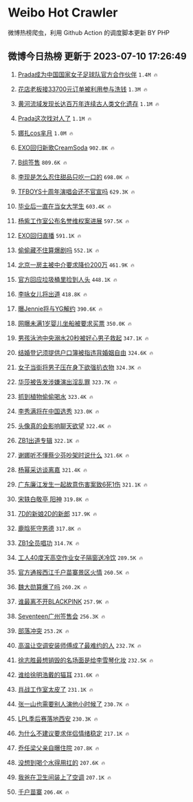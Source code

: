 # Weibo Hot Crawler 



微博热榜爬虫，利用 Github Action 的调度脚本更新 BY PHP 


## 微博今日热榜 更新于 2023-07-10 17:26:49 
1. [Prada成为中国国家女子足球队官方合作伙伴](https://s.weibo.com/weibo?q=%23Prada%E6%88%90%E4%B8%BA%E4%B8%AD%E5%9B%BD%E5%9B%BD%E5%AE%B6%E5%A5%B3%E5%AD%90%E8%B6%B3%E7%90%83%E9%98%9F%E5%AE%98%E6%96%B9%E5%90%88%E4%BD%9C%E4%BC%99%E4%BC%B4%23&t=31&band_rank=1&Refer=top) `1.4M 🔥` 

1. [花店老板接33700元订单被利用参与洗钱](https://s.weibo.com/weibo?q=%23%E8%8A%B1%E5%BA%97%E8%80%81%E6%9D%BF%E6%8E%A533700%E5%85%83%E8%AE%A2%E5%8D%95%E8%A2%AB%E5%88%A9%E7%94%A8%E5%8F%82%E4%B8%8E%E6%B4%97%E9%92%B1%23&t=31&band_rank=2&Refer=top) `1.3M 🔥` 

1. [黄河流域发现长达百万年连续古人类文化遗存](https://s.weibo.com/weibo?q=%23%E9%BB%84%E6%B2%B3%E6%B5%81%E5%9F%9F%E5%8F%91%E7%8E%B0%E9%95%BF%E8%BE%BE%E7%99%BE%E4%B8%87%E5%B9%B4%E8%BF%9E%E7%BB%AD%E5%8F%A4%E4%BA%BA%E7%B1%BB%E6%96%87%E5%8C%96%E9%81%97%E5%AD%98%23&t=31&band_rank=3&Refer=top) `1.1M 🔥` 

1. [Prada这次找对人了](https://s.weibo.com/weibo?q=%23Prada%E8%BF%99%E6%AC%A1%E6%89%BE%E5%AF%B9%E4%BA%BA%E4%BA%86%23&t=31&band_rank=4&Refer=top) `1.1M 🔥` 

1. [娜扎cos芈月](https://s.weibo.com/weibo?q=%23%E5%A8%9C%E6%89%8Ecos%E8%8A%88%E6%9C%88%23&t=31&band_rank=5&Refer=top) `1.0M 🔥` 

1. [EXO回归新歌CreamSoda](https://s.weibo.com/weibo?q=%23EXO%E5%9B%9E%E5%BD%92%E6%96%B0%E6%AD%8CCreamSoda%23&t=31&band_rank=6&Refer=top) `902.8K 🔥` 

1. [B组签售](https://s.weibo.com/weibo?q=B%E7%BB%84%E7%AD%BE%E5%94%AE&t=31&band_rank=7&Refer=top) `809.6K 🔥` 

1. [李现是怎么忍住甜品只吃一口的](https://s.weibo.com/weibo?q=%23%E6%9D%8E%E7%8E%B0%E6%98%AF%E6%80%8E%E4%B9%88%E5%BF%8D%E4%BD%8F%E7%94%9C%E5%93%81%E5%8F%AA%E5%90%83%E4%B8%80%E5%8F%A3%E7%9A%84%23&t=31&band_rank=8&Refer=top) `698.0K 🔥` 

1. [TFBOYS十周年演唱会还不官宣吗](https://s.weibo.com/weibo?q=%23TFBOYS%E5%8D%81%E5%91%A8%E5%B9%B4%E6%BC%94%E5%94%B1%E4%BC%9A%E8%BF%98%E4%B8%8D%E5%AE%98%E5%AE%A3%E5%90%97%23&t=31&band_rank=9&Refer=top) `629.3K 🔥` 

1. [毕业后一直在当女大学生](https://s.weibo.com/weibo?q=%23%E6%AF%95%E4%B8%9A%E5%90%8E%E4%B8%80%E7%9B%B4%E5%9C%A8%E5%BD%93%E5%A5%B3%E5%A4%A7%E5%AD%A6%E7%94%9F%23&t=31&band_rank=10&Refer=top) `603.4K 🔥` 

1. [杨紫工作室公布名誉维权案进展](https://s.weibo.com/weibo?q=%23%E6%9D%A8%E7%B4%AB%E5%B7%A5%E4%BD%9C%E5%AE%A4%E5%85%AC%E5%B8%83%E5%90%8D%E8%AA%89%E7%BB%B4%E6%9D%83%E6%A1%88%E8%BF%9B%E5%B1%95%23&t=31&band_rank=11&Refer=top) `597.5K 🔥` 

1. [EXO回归直播](https://s.weibo.com/weibo?q=EXO%E5%9B%9E%E5%BD%92%E7%9B%B4%E6%92%AD&t=31&band_rank=12&Refer=top) `591.1K 🔥` 

1. [偷偷藏不住算爆剧吗](https://s.weibo.com/weibo?q=%23%E5%81%B7%E5%81%B7%E8%97%8F%E4%B8%8D%E4%BD%8F%E7%AE%97%E7%88%86%E5%89%A7%E5%90%97%23&t=31&band_rank=13&Refer=top) `552.1K 🔥` 

1. [北京一房主被中介要求降价200万](https://s.weibo.com/weibo?q=%23%E5%8C%97%E4%BA%AC%E4%B8%80%E6%88%BF%E4%B8%BB%E8%A2%AB%E4%B8%AD%E4%BB%8B%E8%A6%81%E6%B1%82%E9%99%8D%E4%BB%B7200%E4%B8%87%23&t=31&band_rank=14&Refer=top) `461.9K 🔥` 

1. [官方回应垃圾桶里捡到人头](https://s.weibo.com/weibo?q=%23%E5%AE%98%E6%96%B9%E5%9B%9E%E5%BA%94%E5%9E%83%E5%9C%BE%E6%A1%B6%E9%87%8C%E6%8D%A1%E5%88%B0%E4%BA%BA%E5%A4%B4%23&t=31&band_rank=15&Refer=top) `448.1K 🔥` 

1. [李咏女儿将出道](https://s.weibo.com/weibo?q=%E6%9D%8E%E5%92%8F%E5%A5%B3%E5%84%BF%E5%B0%86%E5%87%BA%E9%81%93&t=31&band_rank=16&Refer=top) `418.8K 🔥` 

1. [曝Jennie将与YG解约](https://s.weibo.com/weibo?q=%23%E6%9B%9DJennie%E5%B0%86%E4%B8%8EYG%E8%A7%A3%E7%BA%A6%23&t=31&band_rank=17&Refer=top) `390.6K 🔥` 

1. [网曝未满1岁婴儿坐船被要求买票](https://s.weibo.com/weibo?q=%23%E7%BD%91%E6%9B%9D%E6%9C%AA%E6%BB%A11%E5%B2%81%E5%A9%B4%E5%84%BF%E5%9D%90%E8%88%B9%E8%A2%AB%E8%A6%81%E6%B1%82%E4%B9%B0%E7%A5%A8%23&t=31&band_rank=18&Refer=top) `350.0K 🔥` 

1. [男孩泳池中央溺水20秒被好心男子救起](https://s.weibo.com/weibo?q=%23%E7%94%B7%E5%AD%A9%E6%B3%B3%E6%B1%A0%E4%B8%AD%E5%A4%AE%E6%BA%BA%E6%B0%B420%E7%A7%92%E8%A2%AB%E5%A5%BD%E5%BF%83%E7%94%B7%E5%AD%90%E6%95%91%E8%B5%B7%23&t=31&band_rank=19&Refer=top) `347.1K 🔥` 

1. [结婚登记须提供户口簿被指违背婚姻自由](https://s.weibo.com/weibo?q=%23%E7%BB%93%E5%A9%9A%E7%99%BB%E8%AE%B0%E9%A1%BB%E6%8F%90%E4%BE%9B%E6%88%B7%E5%8F%A3%E7%B0%BF%E8%A2%AB%E6%8C%87%E8%BF%9D%E8%83%8C%E5%A9%9A%E5%A7%BB%E8%87%AA%E7%94%B1%23&t=31&band_rank=20&Refer=top) `324.6K 🔥` 

1. [女子当街将男子压在身下欲强扒衣物](https://s.weibo.com/weibo?q=%23%E5%A5%B3%E5%AD%90%E5%BD%93%E8%A1%97%E5%B0%86%E7%94%B7%E5%AD%90%E5%8E%8B%E5%9C%A8%E8%BA%AB%E4%B8%8B%E6%AC%B2%E5%BC%BA%E6%89%92%E8%A1%A3%E7%89%A9%23&t=31&band_rank=21&Refer=top) `324.3K 🔥` 

1. [华莎被告发涉嫌演出淫乱罪](https://s.weibo.com/weibo?q=%23%E5%8D%8E%E8%8E%8E%E8%A2%AB%E5%91%8A%E5%8F%91%E6%B6%89%E5%AB%8C%E6%BC%94%E5%87%BA%E6%B7%AB%E4%B9%B1%E7%BD%AA%23&t=31&band_rank=22&Refer=top) `323.7K 🔥` 

1. [抓到植物偷偷喝水](https://s.weibo.com/weibo?q=%23%E6%8A%93%E5%88%B0%E6%A4%8D%E7%89%A9%E5%81%B7%E5%81%B7%E5%96%9D%E6%B0%B4%23&t=31&band_rank=23&Refer=top) `323.4K 🔥` 

1. [李秀满将在中国选秀](https://s.weibo.com/weibo?q=%23%E6%9D%8E%E7%A7%80%E6%BB%A1%E5%B0%86%E5%9C%A8%E4%B8%AD%E5%9B%BD%E9%80%89%E7%A7%80%23&t=31&band_rank=24&Refer=top) `323.0K 🔥` 

1. [头像真的会影响聊天欲望](https://s.weibo.com/weibo?q=%E5%A4%B4%E5%83%8F%E7%9C%9F%E7%9A%84%E4%BC%9A%E5%BD%B1%E5%93%8D%E8%81%8A%E5%A4%A9%E6%AC%B2%E6%9C%9B&t=31&band_rank=25&Refer=top) `322.4K 🔥` 

1. [ZB1出道专辑](https://s.weibo.com/weibo?q=%23ZB1%E5%87%BA%E9%81%93%E4%B8%93%E8%BE%91%23&t=31&band_rank=26&Refer=top) `322.1K 🔥` 

1. [谢娜听不懂蔡少芬吵架时说什么](https://s.weibo.com/weibo?q=%23%E8%B0%A2%E5%A8%9C%E5%90%AC%E4%B8%8D%E6%87%82%E8%94%A1%E5%B0%91%E8%8A%AC%E5%90%B5%E6%9E%B6%E6%97%B6%E8%AF%B4%E4%BB%80%E4%B9%88%23&t=31&band_rank=27&Refer=top) `321.6K 🔥` 

1. [杨幂采访谈离嘉](https://s.weibo.com/weibo?q=%23%E6%9D%A8%E5%B9%82%E9%87%87%E8%AE%BF%E8%B0%88%E7%A6%BB%E5%98%89%23&t=31&band_rank=28&Refer=top) `321.4K 🔥` 

1. [广东廉江发生一起故意伤害案致6死1伤](https://s.weibo.com/weibo?q=%23%E5%B9%BF%E4%B8%9C%E5%BB%89%E6%B1%9F%E5%8F%91%E7%94%9F%E4%B8%80%E8%B5%B7%E6%95%85%E6%84%8F%E4%BC%A4%E5%AE%B3%E6%A1%88%E8%87%B46%E6%AD%BB1%E4%BC%A4%23&t=31&band_rank=29&Refer=top) `321.1K 🔥` 

1. [宋轶白敬亭 阳神](https://s.weibo.com/weibo?q=%E5%AE%8B%E8%BD%B6%E7%99%BD%E6%95%AC%E4%BA%AD%20%E9%98%B3%E7%A5%9E&t=31&band_rank=30&Refer=top) `319.8K 🔥` 

1. [7D的新娘2D的新郎](https://s.weibo.com/weibo?q=7D%E7%9A%84%E6%96%B0%E5%A8%982D%E7%9A%84%E6%96%B0%E9%83%8E&t=31&band_rank=31&Refer=top) `317.9K 🔥` 

1. [鹿晗死守男德](https://s.weibo.com/weibo?q=%23%E9%B9%BF%E6%99%97%E6%AD%BB%E5%AE%88%E7%94%B7%E5%BE%B7%23&t=31&band_rank=32&Refer=top) `317.8K 🔥` 

1. [ZB1全员唱功](https://s.weibo.com/weibo?q=%23ZB1%E5%85%A8%E5%91%98%E5%94%B1%E5%8A%9F%23&t=31&band_rank=33&Refer=top) `314.7K 🔥` 

1. [工人40度天高空作业女子隔窗送冷饮](https://s.weibo.com/weibo?q=%23%E5%B7%A5%E4%BA%BA40%E5%BA%A6%E5%A4%A9%E9%AB%98%E7%A9%BA%E4%BD%9C%E4%B8%9A%E5%A5%B3%E5%AD%90%E9%9A%94%E7%AA%97%E9%80%81%E5%86%B7%E9%A5%AE%23&t=31&band_rank=34&Refer=top) `289.5K 🔥` 

1. [官方通报西江千户苗寨景区火情](https://s.weibo.com/weibo?q=%23%E5%AE%98%E6%96%B9%E9%80%9A%E6%8A%A5%E8%A5%BF%E6%B1%9F%E5%8D%83%E6%88%B7%E8%8B%97%E5%AF%A8%E6%99%AF%E5%8C%BA%E7%81%AB%E6%83%85%23&t=31&band_rank=35&Refer=top) `260.5K 🔥` 

1. [魏大勋算爆了吗](https://s.weibo.com/weibo?q=%23%E9%AD%8F%E5%A4%A7%E5%8B%8B%E7%AE%97%E7%88%86%E4%BA%86%E5%90%97%23&t=31&band_rank=36&Refer=top) `260.2K 🔥` 

1. [谁最离不开BLACKPINK](https://s.weibo.com/weibo?q=%23%E8%B0%81%E6%9C%80%E7%A6%BB%E4%B8%8D%E5%BC%80BLACKPINK%23&t=31&band_rank=37&Refer=top) `257.9K 🔥` 

1. [Seventeen广州签售会](https://s.weibo.com/weibo?q=Seventeen%E5%B9%BF%E5%B7%9E%E7%AD%BE%E5%94%AE%E4%BC%9A&t=31&band_rank=38&Refer=top) `256.3K 🔥` 

1. [部落冲突](https://s.weibo.com/weibo?q=%E9%83%A8%E8%90%BD%E5%86%B2%E7%AA%81&t=31&band_rank=39&Refer=top) `253.2K 🔥` 

1. [高温让空调安装师傅成了最难约的人](https://s.weibo.com/weibo?q=%23%E9%AB%98%E6%B8%A9%E8%AE%A9%E7%A9%BA%E8%B0%83%E5%AE%89%E8%A3%85%E5%B8%88%E5%82%85%E6%88%90%E4%BA%86%E6%9C%80%E9%9A%BE%E7%BA%A6%E7%9A%84%E4%BA%BA%23&t=31&band_rank=40&Refer=top) `232.7K 🔥` 

1. [徐志胜最想销毁的名场面是给李雪琴化妆](https://s.weibo.com/weibo?q=%23%E5%BE%90%E5%BF%97%E8%83%9C%E6%9C%80%E6%83%B3%E9%94%80%E6%AF%81%E7%9A%84%E5%90%8D%E5%9C%BA%E9%9D%A2%E6%98%AF%E7%BB%99%E6%9D%8E%E9%9B%AA%E7%90%B4%E5%8C%96%E5%A6%86%23&t=31&band_rank=41&Refer=top) `232.5K 🔥` 

1. [谁给徐明浩戴的猫耳](https://s.weibo.com/weibo?q=%23%E8%B0%81%E7%BB%99%E5%BE%90%E6%98%8E%E6%B5%A9%E6%88%B4%E7%9A%84%E7%8C%AB%E8%80%B3%23&t=31&band_rank=42&Refer=top) `231.6K 🔥` 

1. [肖战工作室太皮了](https://s.weibo.com/weibo?q=%23%E8%82%96%E6%88%98%E5%B7%A5%E4%BD%9C%E5%AE%A4%E5%A4%AA%E7%9A%AE%E4%BA%86%23&t=31&band_rank=43&Refer=top) `231.1K 🔥` 

1. [张一山也需要别人演他小时候了](https://s.weibo.com/weibo?q=%23%E5%BC%A0%E4%B8%80%E5%B1%B1%E4%B9%9F%E9%9C%80%E8%A6%81%E5%88%AB%E4%BA%BA%E6%BC%94%E4%BB%96%E5%B0%8F%E6%97%B6%E5%80%99%E4%BA%86%23&t=31&band_rank=44&Refer=top) `230.7K 🔥` 

1. [LPL季后赛落地西安](https://s.weibo.com/weibo?q=%23LPL%E5%AD%A3%E5%90%8E%E8%B5%9B%E8%90%BD%E5%9C%B0%E8%A5%BF%E5%AE%89%23&t=31&band_rank=45&Refer=top) `230.3K 🔥` 

1. [为什么不建议要求伴侣情绪稳定](https://s.weibo.com/weibo?q=%E4%B8%BA%E4%BB%80%E4%B9%88%E4%B8%8D%E5%BB%BA%E8%AE%AE%E8%A6%81%E6%B1%82%E4%BC%B4%E4%BE%A3%E6%83%85%E7%BB%AA%E7%A8%B3%E5%AE%9A&t=31&band_rank=46&Refer=top) `217.1K 🔥` 

1. [乔任梁父亲自曝住院](https://s.weibo.com/weibo?q=%23%E4%B9%94%E4%BB%BB%E6%A2%81%E7%88%B6%E4%BA%B2%E8%87%AA%E6%9B%9D%E4%BD%8F%E9%99%A2%23&t=31&band_rank=47&Refer=top) `207.8K 🔥` 

1. [没想到喝个水得用扛的](https://s.weibo.com/weibo?q=%E6%B2%A1%E6%83%B3%E5%88%B0%E5%96%9D%E4%B8%AA%E6%B0%B4%E5%BE%97%E7%94%A8%E6%89%9B%E7%9A%84&t=31&band_rank=48&Refer=top) `207.6K 🔥` 

1. [我爸在卫生间装上了空调](https://s.weibo.com/weibo?q=%23%E6%88%91%E7%88%B8%E5%9C%A8%E5%8D%AB%E7%94%9F%E9%97%B4%E8%A3%85%E4%B8%8A%E4%BA%86%E7%A9%BA%E8%B0%83%23&t=31&band_rank=49&Refer=top) `207.1K 🔥` 

1. [千户苗寨](https://s.weibo.com/weibo?q=%E5%8D%83%E6%88%B7%E8%8B%97%E5%AF%A8&t=31&band_rank=50&Refer=top) `206.4K 🔥` 

